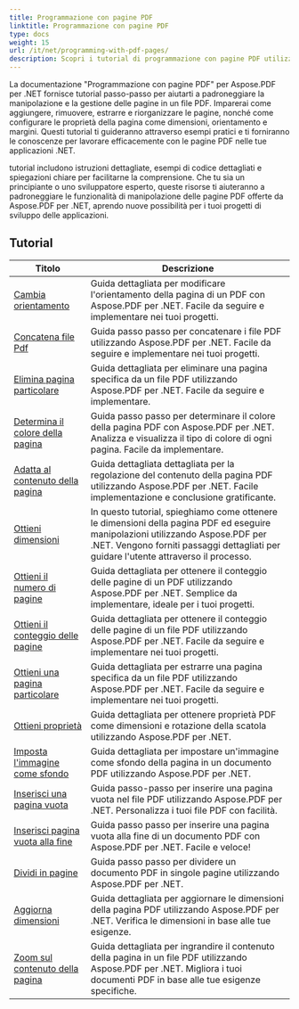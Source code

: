 ```yaml
---
title: Programmazione con pagine PDF
linktitle: Programmazione con pagine PDF
type: docs
weight: 15
url: /it/net/programming-with-pdf-pages/
description: Scopri i tutorial di programmazione con pagine PDF utilizzando Aspose.PDF per .NET. Scopri come manipolare e personalizzare le pagine dei file PDF.
---
```

La documentazione "Programmazione con pagine PDF" per Aspose.PDF per .NET fornisce tutorial passo-passo per aiutarti a padroneggiare la manipolazione e la gestione delle pagine in un file PDF. Imparerai come aggiungere, rimuovere, estrarre e riorganizzare le pagine, nonché come configurare le proprietà della pagina come dimensioni, orientamento e margini. Questi tutorial ti guideranno attraverso esempi pratici e ti forniranno le conoscenze per lavorare efficacemente con le pagine PDF nelle tue applicazioni .NET.

tutorial includono istruzioni dettagliate, esempi di codice dettagliati e spiegazioni chiare per facilitarne la comprensione. Che tu sia un principiante o uno sviluppatore esperto, queste risorse ti aiuteranno a padroneggiare le funzionalità di manipolazione delle pagine PDF offerte da Aspose.PDF per .NET, aprendo nuove possibilità per i tuoi progetti di sviluppo delle applicazioni.

## Tutorial
| Titolo | Descrizione |
| --- | --- | 
| [Cambia orientamento](./change-orientation/) | Guida dettagliata per modificare l'orientamento della pagina di un PDF con Aspose.PDF per .NET. Facile da seguire e implementare nei tuoi progetti. |  
| [Concatena file Pdf](./concatenate-pdf-files/) | Guida passo passo per concatenare i file PDF utilizzando Aspose.PDF per .NET. Facile da seguire e implementare nei tuoi progetti. |  
| [Elimina pagina particolare](./delete-particular-page/) | Guida dettagliata per eliminare una pagina specifica da un file PDF utilizzando Aspose.PDF per .NET. Facile da seguire e implementare. |  
| [Determina il colore della pagina](./determine-page-color/) | Guida passo passo per determinare il colore della pagina PDF con Aspose.PDF per .NET. Analizza e visualizza il tipo di colore di ogni pagina. Facile da implementare. |  
| [Adatta al contenuto della pagina](./fit-page-contents/) | Guida dettagliata dettagliata per la regolazione del contenuto della pagina PDF utilizzando Aspose.PDF per .NET. Facile implementazione e conclusione gratificante. |  
| [Ottieni dimensioni](./get-dimensions/) | In questo tutorial, spieghiamo come ottenere le dimensioni della pagina PDF ed eseguire manipolazioni utilizzando Aspose.PDF per .NET. Vengono forniti passaggi dettagliati per guidare l'utente attraverso il processo. |  
| [Ottieni il numero di pagine](./get-number-of-pages/) | Guida dettagliata per ottenere il conteggio delle pagine di un PDF utilizzando Aspose.PDF per .NET. Semplice da implementare, ideale per i tuoi progetti. |  
| [Ottieni il conteggio delle pagine](./get-page-count/) | Guida dettagliata per ottenere il conteggio delle pagine di un file PDF utilizzando Aspose.PDF per .NET. Facile da seguire e implementare nei tuoi progetti. |  
| [Ottieni una pagina particolare](./get-particular-page/) | Guida dettagliata per estrarre una pagina specifica da un file PDF utilizzando Aspose.PDF per .NET. Facile da seguire e implementare nei tuoi progetti. |  
| [Ottieni proprietà](./get-properties/) | Guida dettagliata per ottenere proprietà PDF come dimensioni e rotazione della scatola utilizzando Aspose.PDF per .NET. |  
| [Imposta l'immagine come sfondo](./image-as-background/) | Guida dettagliata per impostare un'immagine come sfondo della pagina in un documento PDF utilizzando Aspose.PDF per .NET. |  
| [Inserisci una pagina vuota](./insert-empty-page/) | Guida passo-passo per inserire una pagina vuota nel file PDF utilizzando Aspose.PDF per .NET. Personalizza i tuoi file PDF con facilità. |  
| [Inserisci pagina vuota alla fine](./insert-empty-page-at-end/) | Guida passo passo per inserire una pagina vuota alla fine di un documento PDF con Aspose.PDF per .NET. Facile e veloce! |  
| [Dividi in pagine](./split-to-pages/) | Guida passo passo per dividere un documento PDF in singole pagine utilizzando Aspose.PDF per .NET. |  
| [Aggiorna dimensioni](./update-dimensions/) | Guida dettagliata per aggiornare le dimensioni della pagina PDF utilizzando Aspose.PDF per .NET. Verifica le dimensioni in base alle tue esigenze. |  
| [Zoom sul contenuto della pagina](./zoom-to-page-contents/) | Guida dettagliata per ingrandire il contenuto della pagina in un file PDF utilizzando Aspose.PDF per .NET. Migliora i tuoi documenti PDF in base alle tue esigenze specifiche. |  